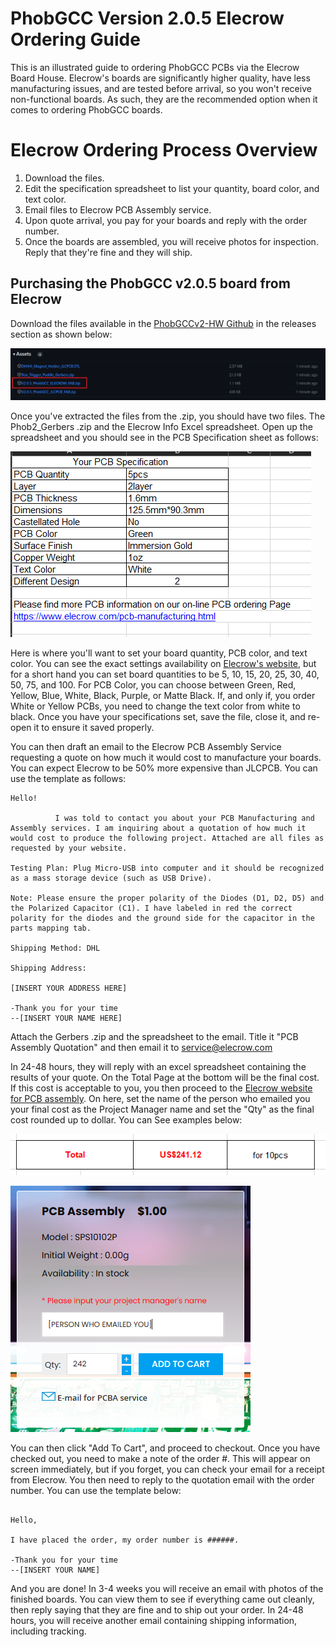 # PhobGCC Version 2.0.5 Elecrow Ordering Guide

This is an illustrated guide to ordering PhobGCC PCBs via the Elecrow Board House. Elecrow's boards are significantly higher quality, have less manufacturing issues, and are tested before arrival, so you won't receive non-functional boards. As such, they are the recommended option when it comes to ordering PhobGCC boards.

# Elecrow Ordering Process Overview

1. Download the files.
2. Edit the specification spreadsheet to list your quantity, board color, and text color.
3. Email files to Elecrow PCB Assembly service.
4. Upon quote arrival, you pay for your boards and reply with the order number.
5. Once the boards are assembled, you will receive photos for inspection. Reply that they're fine and they will ship.

## Purchasing the PhobGCC v2.0.5 board from Elecrow

Download the files available in the [PhobGCCv2-HW Github](https://github.com/PhobGCC/PhobGCCv2-HW/releases/tag/v2.0.5) in the releases section as shown below:

![PHOB2_ELECROW_BOARD_RELEASE](For_Makers/Phob_Ordering_Guide_Images/phob2_elecrow_release.PNG)

Once you've extracted the files from the .zip, you should have two files. The Phob2_Gerbers .zip and the Elecrow Info Excel spreadsheet. Open up the spreadsheet and you should see in the PCB Specification sheet as follows:

![PHOB2_ELECROW_BOARD_OPTIONS](For_Makers/Phob_Ordering_Guide_Images/phob2_elecrow_options.PNG)

Here is where you'll want to set your board quantity, PCB color, and text color. You can see the exact settings availability on [Elecrow's website](https://www.elecrow.com/pcb-manufacturing.html), but for a short hand you can set board quantities to be 5, 10, 15, 20, 25, 30, 40, 50, 75, and 100. For PCB Color, you can choose between Green, Red, Yellow, Blue, White, Black, Purple, or Matte Black. If, and only if, you order White or Yellow PCBs, you need to change the text color from white to black. Once you have your specifications set, save the file, close it, and re-open it to ensure it saved properly.

You can then draft an email to the Elecrow PCB Assembly Service requesting a quote on how much it would cost to manufacture your boards. You can expect Elecrow to be 50% more expensive than JLCPCB. You can use the template as follows:

```
Hello!

          I was told to contact you about your PCB Manufacturing and Assembly services. I am inquiring about a quotation of how much it would cost to produce the following project. Attached are all files as requested by your website.

Testing Plan: Plug Micro-USB into computer and it should be recognized as a mass storage device (such as USB Drive).

Note: Please ensure the proper polarity of the Diodes (D1, D2, D5) and the Polarized Capacitor (C1). I have labeled in red the correct polarity for the diodes and the ground side for the capacitor in the parts mapping tab.

Shipping Method: DHL

Shipping Address:

[INSERT YOUR ADDRESS HERE]

-Thank you for your time
--[INSERT YOUR NAME HERE]
```

Attach the Gerbers .zip and the spreadsheet to the email. Title it "PCB Assembly Quotation" and then email it to service@elecrow.com

In 24-48 hours, they will reply with an excel spreadsheet containing the results of your quote. On the Total Page at the bottom will be the final cost. If this cost is acceptable to you, you then proceed to the [Elecrow website for PCB assembly](https://www.elecrow.com/pcb-assembly.html). On here, set the name of the person who emailed you your final cost as the Project Manager name and set the "Qty" as the final cost rounded up to dollar. You can See examples below:

![PHOB2_ELECROW_BOARD_COST](For_Makers/Phob_Ordering_Guide_Images/phob2_elecrow_cost.PNG)

![PHOB2_ELECROW_BOARD_CHECKOUT](For_Makers/Phob_Ordering_Guide_Images/phob2_elecrow_web.PNG)

You can then click "Add To Cart", and proceed to checkout. Once you have checked out, you need to make a note of the order #. This will appear on screen immediately, but if you forget, you can check your email for a receipt from Elecrow. You then need to reply to the quotation email with the order number. You can use the template below:

```

Hello,

I have placed the order, my order number is ######.

-Thank you for your time
--[INSERT YOUR NAME]

```

And you are done! In 3-4 weeks you will receive an email with photos of the finished boards. You can view them to see if everything came out cleanly, then reply saying that they are fine and to ship out your order. In 24-48 hours, you will receive another email containing shipping information, including tracking.
